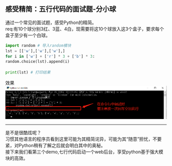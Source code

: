 ## 感受精简：五行代码的面试题-分小球

通过一个常见的面试题，感受Python的精简。  
req:有10个球分别3红、3蓝、4白，现需要将这10个球放入这3个盒子，要求每个盒子至少有一个白球。

```python
import random # 导入random模块
lst = [['w'],['w'],['w'],]
for i in ['w'] + ['r'] * 3 + ['b'] * 3:
random.choice(lst).append(i)

print(lst) # 打印结果
```
效果
![](/assets/18.png)

---

是不是很酷炫呢？  
习惯其他语言的程序员看到这里可能为其精简诧异，可能为其“随意”担忧，不要紧，对Python稍有了解之后就会明白其中的奥秘。  
接下来我们看第三个demo,七行代码启动一个web后台，享受python基于强大模块的高效。

